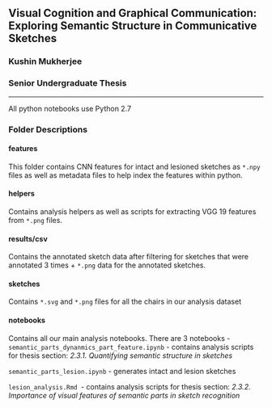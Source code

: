 ## Visual Cognition and Graphical Communication: Exploring Semantic Structure in Communicative Sketches
### Kushin Mukherjee
### Senior Undergraduate Thesis

-------

All python notebooks use Python 2.7

### Folder Descriptions

#### features 
This folder contains CNN features for intact and lesioned sketches as `*.npy` files as well as metadata files to help index the features within python.

#### helpers
Contains analysis helpers as well as scripts for extracting VGG 19 features from `*.png` files.

#### results/csv

Contains the annotated sketch data after filtering for sketches that were annotated 3 times + `*.png` data for the annotated sketches.

#### sketches

Contains `*.svg` and `*.png` files for all the chairs in our analysis dataset

#### notebooks

Contains all our main analysis notebooks. There are 3 notebooks -
`semantic_parts_dynanmics_part_feature.ipynb` - contains analysis scripts for thesis section: _*2.3.1.	Quantifying semantic structure in sketches*_


`semantic_parts_lesion.ipynb` - generates intact and lesion sketches

`lesion_analysis.Rmd `- contains analysis scripts for thesis section: _*2.3.2.	Importance of visual features of semantic parts in sketch recognition*_


